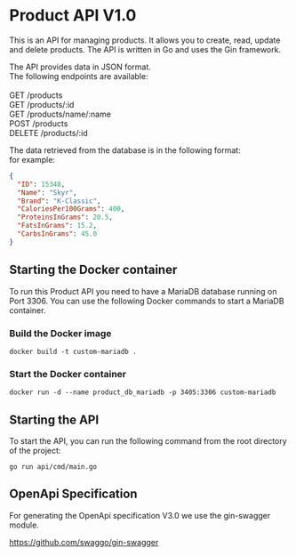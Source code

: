# Product API V1.0

This is an API for managing products. It allows you to create, read, update and delete products.
The API is written in Go and uses the Gin framework.

The API provides data in JSON format. <br>
The following endpoints are available:<br> <br>
GET /products <br>
GET /products/:id <br>
GET /products/name/:name <br>
POST /products <br>
DELETE /products/:id <br>

The data retrieved from the database is in the following format:  <br>
for example:
```json
{
  "ID": 15348,
  "Name": "Skyr",
  "Brand": "K-Classic",
  "CaloriesPer100Grams": 400,
  "ProteinsInGrams": 20.5,
  "FatsInGrams": 15.2,
  "CarbsInGrams": 45.0
}
```

## Starting the Docker container

To run this Product API you need to have a MariaDB database running on Port 3306. 
You can use the following Docker commands to start a MariaDB container.

### Build the Docker image
```shell script
docker build -t custom-mariadb .
```

### Start the Docker container
```shell script
docker run -d --name product_db_mariadb -p 3405:3306 custom-mariadb
```

## Starting the API

To start the API, you can run the following command from the root directory of the project:

```shell script
go run api/cmd/main.go
```

## OpenApi Specification

For generating the OpenApi specification V3.0 we use the gin-swagger module.

https://github.com/swaggo/gin-swagger